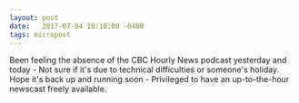 ```yaml
---
layout: post
date:   2017-07-04 19:10:00 -0400
tags: micropost
---
```


Been feeling the absence of the CBC Hourly News podcast yesterday and today - Not sure if it's due to technical difficulties or someone's holiday. Hope it's back up and running soon - Privileged to have an up-to-the-hour newscast freely available.